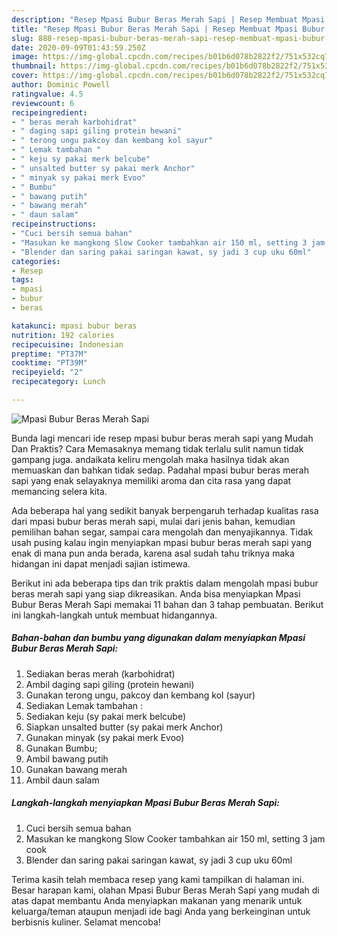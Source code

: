 ```yaml
---
description: "Resep Mpasi Bubur Beras Merah Sapi | Resep Membuat Mpasi Bubur Beras Merah Sapi Yang Enak dan Simpel"
title: "Resep Mpasi Bubur Beras Merah Sapi | Resep Membuat Mpasi Bubur Beras Merah Sapi Yang Enak dan Simpel"
slug: 888-resep-mpasi-bubur-beras-merah-sapi-resep-membuat-mpasi-bubur-beras-merah-sapi-yang-enak-dan-simpel
date: 2020-09-09T01:43:59.250Z
image: https://img-global.cpcdn.com/recipes/b01b6d078b2822f2/751x532cq70/mpasi-bubur-beras-merah-sapi-foto-resep-utama.jpg
thumbnail: https://img-global.cpcdn.com/recipes/b01b6d078b2822f2/751x532cq70/mpasi-bubur-beras-merah-sapi-foto-resep-utama.jpg
cover: https://img-global.cpcdn.com/recipes/b01b6d078b2822f2/751x532cq70/mpasi-bubur-beras-merah-sapi-foto-resep-utama.jpg
author: Dominic Powell
ratingvalue: 4.5
reviewcount: 6
recipeingredient:
- " beras merah karbohidrat"
- " daging sapi giling protein hewani"
- " terong ungu pakcoy dan kembang kol sayur"
- " Lemak tambahan "
- " keju sy pakai merk belcube"
- " unsalted butter sy pakai merk Anchor"
- " minyak sy pakai merk Evoo"
- " Bumbu"
- " bawang putih"
- " bawang merah"
- " daun salam"
recipeinstructions:
- "Cuci bersih semua bahan"
- "Masukan ke mangkong Slow Cooker tambahkan air 150 ml, setting 3 jam cook"
- "Blender dan saring pakai saringan kawat, sy jadi 3 cup uku 60ml"
categories:
- Resep
tags:
- mpasi
- bubur
- beras

katakunci: mpasi bubur beras 
nutrition: 192 calories
recipecuisine: Indonesian
preptime: "PT37M"
cooktime: "PT39M"
recipeyield: "2"
recipecategory: Lunch

---
```



![Mpasi Bubur Beras Merah Sapi](https://img-global.cpcdn.com/recipes/b01b6d078b2822f2/751x532cq70/mpasi-bubur-beras-merah-sapi-foto-resep-utama.jpg)

Bunda lagi mencari ide resep mpasi bubur beras merah sapi yang Mudah Dan Praktis? Cara Memasaknya memang tidak terlalu sulit namun tidak gampang juga. andaikata keliru mengolah maka hasilnya tidak akan memuaskan dan bahkan tidak sedap. Padahal mpasi bubur beras merah sapi yang enak selayaknya memiliki aroma dan cita rasa yang dapat memancing selera kita.

Ada beberapa hal yang sedikit banyak berpengaruh terhadap kualitas rasa dari mpasi bubur beras merah sapi, mulai dari jenis bahan, kemudian pemilihan bahan segar, sampai cara mengolah dan menyajikannya. Tidak usah pusing kalau ingin menyiapkan mpasi bubur beras merah sapi yang enak di mana pun anda berada, karena asal sudah tahu triknya maka hidangan ini dapat menjadi sajian istimewa.




Berikut ini ada beberapa tips dan trik praktis dalam mengolah mpasi bubur beras merah sapi yang siap dikreasikan. Anda bisa menyiapkan Mpasi Bubur Beras Merah Sapi memakai 11 bahan dan 3 tahap pembuatan. Berikut ini langkah-langkah untuk membuat hidangannya.

<!--inarticleads1-->

##### Bahan-bahan dan bumbu yang digunakan dalam menyiapkan Mpasi Bubur Beras Merah Sapi:

1. Sediakan  beras merah (karbohidrat)
1. Ambil  daging sapi giling (protein hewani)
1. Gunakan  terong ungu, pakcoy dan kembang kol (sayur)
1. Sediakan  Lemak tambahan :
1. Sediakan  keju (sy pakai merk belcube)
1. Siapkan  unsalted butter (sy pakai merk Anchor)
1. Gunakan  minyak (sy pakai merk Evoo)
1. Gunakan  Bumbu;
1. Ambil  bawang putih
1. Gunakan  bawang merah
1. Ambil  daun salam




<!--inarticleads2-->

##### Langkah-langkah menyiapkan Mpasi Bubur Beras Merah Sapi:

1. Cuci bersih semua bahan
1. Masukan ke mangkong Slow Cooker tambahkan air 150 ml, setting 3 jam cook
1. Blender dan saring pakai saringan kawat, sy jadi 3 cup uku 60ml




Terima kasih telah membaca resep yang kami tampilkan di halaman ini. Besar harapan kami, olahan Mpasi Bubur Beras Merah Sapi yang mudah di atas dapat membantu Anda menyiapkan makanan yang menarik untuk keluarga/teman ataupun menjadi ide bagi Anda yang berkeinginan untuk berbisnis kuliner. Selamat mencoba!
